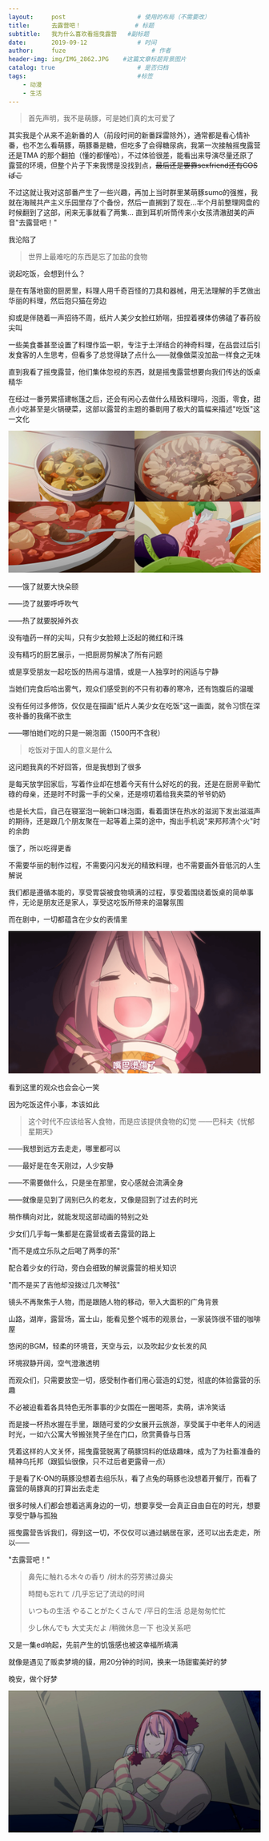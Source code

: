 ```yaml
---
layout:     post   				    # 使用的布局（不需要改）
title:      去露营吧！ 				# 标题 
subtitle:   我为什么喜欢看摇曳露营   #副标题
date:       2019-09-12 				# 时间
author:     fuze 						# 作者
header-img: img/IMG_2862.JPG 	#这篇文章标题背景图片
catalog: true 						# 是否归档
tags:								#标签
    - 动漫
    - 生活
---
```


>首先声明，我不是萌豚，可是她们真的太可爱了

其实我是个从来不追新番的人（前段时间的新番踩雷除外），通常都是看心情补番，也不怎么看萌豚，萌豚番是糖，但吃多了会得糖尿病，我第一次接触摇曳露营还是TMA
的那个翻拍（懂的都懂哈），不过体验很差，能看出来导演尽量还原了露营的环境，但整个片子下来我愣是没找到点，~~最后还是要靠sexfriend还有COS ぱこ~~

不过这就让我对这部番产生了一些兴趣，再加上当时群里某萌豚sumo的强推，我就在海贼共产主义乐园里存了个备份，然后一直搁到了现在...半个月前整理网盘的时候翻到了这部，闲来无事就看了两集...
直到耳机听筒传来小女孩清澈甜美的声音"去露营吧！"

我沦陷了

>世界上最难吃的东西是忘了加盐的食物

说起吃饭，会想到什么？

是在有落地窗的厨房里，料理人用千奇百怪的刀具和器械，用无法理解的手艺做出华丽的料理，然后抱只猫在旁边

抑或是伴随着一声招待不周，纸片人美少女脸红娇喘，扭捏着裸体仿佛磕了春药般尖叫

一些美食番甚至设置了料理作监一职，专注于土洋结合的神奇料理，在品尝过后引发食客的人生思考，但看多了总觉得缺了点什么——就像做菜没加盐一样食之无味

直到我看了摇曳露营，他们集体忽视的东西，就是摇曳露营想要向我们传达的饭桌精华

在经过一番劳累搭建帐篷之后，还会有闲心去做什么精致料理吗，泡面，零食，甜点小吃甚至是火锅硬菜，这部以露营的主题的番剧用了极大的篇幅来描述"吃饭"这一文化

![](https://raw.githubusercontent.com/NoordZeedebuTirpitz/pic/master/IMG_2860.JPG)

——饿了就要大快朵颐

——烫了就要呼呼吹气

——热了就要脱掉外衣

没有嗑药一样的尖叫，只有少女脸颊上泛起的微红和汗珠

没有精巧的厨艺展示，一把厨房剪解决了所有问题

或是享受朋友一起吃饭的热闹与温情，或是一人独享时的闲适与宁静

当她们完食后哈出雾气，观众们感受到的不只有初春的寒冷，还有饱腹后的温暖

没有任何过多修饰，仅仅是在描画"纸片人美少女在吃饭"这一画面，就令习惯在深夜补番的我痛不欲生

——哪怕她们吃的只是一碗泡面（1500円不含税）

>吃饭对于国人的意义是什么

这问题我真的不好回答，但是我想到了很多

是每天放学回家后，写着作业却在想着今天有什么好吃的的我，还是在厨房辛勤忙碌的母亲，还是时不时露一手的父亲，还是唠叨着给我夹菜的爷爷奶奶

也是长大后，自己在寝室泡一碗新口味泡面，看着面饼在热水的滋润下发出滋滋声的期待，还是跟几个朋友聚在一起等着上菜的途中，掏出手机说"来邦邦清个火"时的余韵

饿了，所以吃得更香

不需要华丽的制作过程，不需要闪闪发光的精致料理，也不需要画外音低沉的人生解说

我们都是遵循本能的，享受胃袋被食物填满的过程，享受着围绕着饭桌的简单事件，无论是朋友还是家人，享受这吃饭所带来的温馨氛围

而在剧中，一切都蕴含在少女的表情里

![](https://raw.githubusercontent.com/NoordZeedebuTirpitz/pic/master/Movies%20%26%20TV%202019_9_5%2023_58_46.png)

看到这里的观众也会会心一笑

因为吃饭这件小事，本该如此

>这个时代不应该给客人食物，而是应该提供食物的幻觉
  ——巴科夫《忧郁星期天》


——我想到远方去走走，哪里都可以

——最好是在冬天刚过，人少安静

——不需要做什么，只是坐在那里，安心感就会流满全身

——就像是见到了阔别已久的老友，又像是回到了过去的时光

稍作横向对比，就能发现这部动画的特别之处

少女们几乎每一集都是在露营或者去露营的路上

"而不是成立乐队之后喝了两季的茶"

配合着少女的行动，旁白会细致的解说露营的相关知识

"而不是买了吉他却没拨过几次琴弦"

镜头不再聚焦于人物，而是跟随人物的移动，带入大面积的广角背景

山路，湖岸，露营场，富士山，能看见整个城市的观景台，一家装饰很不错的咖啡屋

悠闲的BGM，轻柔的环境音，天空与云，以及吹起少女长发的风

环境寂静开阔，空气澄澈透明

而观众们，只需要放空一切，感受制作者们用心营造的幻觉，彻底的体验露营的乐趣

不必被迫看着各具特色无所事事的少女围在一圈喝茶，卖萌，讲冷笑话

而是接一杯热水握在手里，跟随可爱的少女展开云旅游，享受属于中老年人的闲适时光，一如六公寓大爷搬张凳子坐在门口，欣赏黄昏与日落

凭着这样的人文关怀，摇曳露营脱离了萌豚饲料的低级趣味，成为了为社畜准备的精神乌托邦（跟狐仙很像，只不过后者更露骨一点）

于是看了K-ON的萌豚没想着去组乐队，看了点兔的萌豚也没想着开餐厅，而看了露营的萌豚真的打算出去走走

很多时候人们都会想着逃离身边的一切，想要享受一会真正自由自在的时光，想要享受宁静与孤独

摇曳露营告诉我们，得到这一切，不仅仅可以通过蜗居在家，还可以出去走走，所以——

"去露营吧！"

>鼻先に触れる木々の香り /树木的芬芳拂过鼻尖
>
>時間も忘れて /几乎忘记了流动的时间
>
>いつもの生活 やることがたくさんで /平日的生活 总是匆匆忙忙
>
>少し休んでも 大丈夫だよ /稍微休息一下 也没关系吧

又是一集ed响起，先前产生的饥饿感也被这幸福所填满

就像是遇见了贩卖梦境的貘，用20分钟的时间，换来一场甜蜜美好的梦

晚安，做个好梦

![](https://raw.githubusercontent.com/NoordZeedebuTirpitz/pic/master/IMG_2861.JPG)
